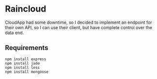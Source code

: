 Raincloud
==========

CloudApp had some downtime, so I decided to implement an endpoint for their own API, so I can use their client, but have complete control over the data end.

Requirements
-------------

    npm install express
    npm install jade
    npm install less
    npm install mongoose